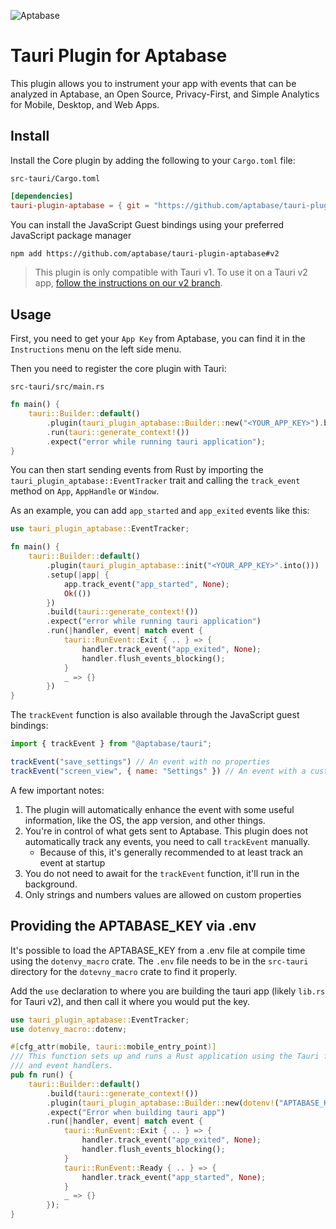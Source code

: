 ![Aptabase](https://aptabase.com/og.png)

# Tauri Plugin for Aptabase

This plugin allows you to instrument your app with events that can be analyzed in Aptabase, an Open Source, Privacy-First, and Simple Analytics for Mobile, Desktop, and Web Apps.

## Install

Install the Core plugin by adding the following to your `Cargo.toml` file:

`src-tauri/Cargo.toml`

```toml
[dependencies]
tauri-plugin-aptabase = { git = "https://github.com/aptabase/tauri-plugin-aptabase", branch = "v2" }
```

You can install the JavaScript Guest bindings using your preferred JavaScript package manager

```bash
npm add https://github.com/aptabase/tauri-plugin-aptabase#v2
```

> This plugin is only compatible with Tauri v1. To use it on a Tauri v2 app, [follow the instructions on our v2 branch](https://github.com/aptabase/tauri-plugin-aptabase/blob/v2).

## Usage

First, you need to get your `App Key` from Aptabase, you can find it in the `Instructions` menu on the left side menu.

Then you need to register the core plugin with Tauri:

`src-tauri/src/main.rs`

```rust
fn main() {
    tauri::Builder::default()
        .plugin(tauri_plugin_aptabase::Builder::new("<YOUR_APP_KEY>").build()) // 👈 this is where you enter your App Key
        .run(tauri::generate_context!())
        .expect("error while running tauri application");
}
```

You can then start sending events from Rust by importing the `tauri_plugin_aptabase::EventTracker` trait and calling the `track_event` method on `App`, `AppHandle` or `Window`. 

As an example, you can add `app_started` and `app_exited` events like this:


```rust
use tauri_plugin_aptabase::EventTracker;

fn main() {
    tauri::Builder::default()
        .plugin(tauri_plugin_aptabase::init("<YOUR_APP_KEY>".into()))
        .setup(|app| {
            app.track_event("app_started", None);
            Ok(())
        })
        .build(tauri::generate_context!())
        .expect("error while running tauri application")
        .run(|handler, event| match event {
            tauri::RunEvent::Exit { .. } => {
                handler.track_event("app_exited", None);
                handler.flush_events_blocking();
            }
            _ => {}
        })
}
```

The `trackEvent` function is also available through the JavaScript guest bindings:

```js
import { trackEvent } from "@aptabase/tauri";

trackEvent("save_settings") // An event with no properties
trackEvent("screen_view", { name: "Settings" }) // An event with a custom property
```

A few important notes:

1. The plugin will automatically enhance the event with some useful information, like the OS, the app version, and other things.
2. You're in control of what gets sent to Aptabase. This plugin does not automatically track any events, you need to call `trackEvent` manually.
    - Because of this, it's generally recommended to at least track an event at startup
3. You do not need to await for the `trackEvent` function, it'll run in the background.
3. Only strings and numbers values are allowed on custom properties

## Providing the APTABASE_KEY via .env

It's possible to load the APTABASE_KEY from a .env file at compile time using the `dotenvy_macro` crate. The `.env` file needs to be
in the `src-tauri` directory for the `dotevny_macro` crate to find it properly.

Add the `use` declaration to where you are building the tauri app (likely `lib.rs` for Tauri v2), and then call it where you would put the key.

```rust
use tauri_plugin_aptabase::EventTracker;
use dotenvy_macro::dotenv;

#[cfg_attr(mobile, tauri::mobile_entry_point)]
/// This function sets up and runs a Rust application using the Tauri framework, with various plugins
/// and event handlers.
pub fn run() {
    tauri::Builder::default()
        .build(tauri::generate_context!())
        .plugin(tauri_plugin_aptabase::Builder::new(dotenv!("APTABASE_KEY")).build())
        .expect("Error when building tauri app")
        .run(|handler, event| match event {
            tauri::RunEvent::Exit { .. } => {
                handler.track_event("app_exited", None);
                handler.flush_events_blocking();
            }
            tauri::RunEvent::Ready { .. } => {
                handler.track_event("app_started", None);
            }
            _ => {}
        });
}
```
